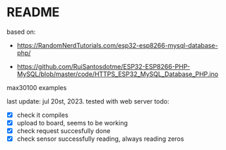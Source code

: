 # README
based on:

- https://RandomNerdTutorials.com/esp32-esp8266-mysql-database-php/

- https://github.com/RuiSantosdotme/ESP32-ESP8266-PHP-MySQL/blob/master/code/HTTPS_ESP32_MySQL_Database_PHP.ino

max30100 examples  

last update: jul 20st, 2023. tested with web server
todo: 
- [x] check it compiles
- [x] upload to board, seems to be working
- [x] check request succesfully done
- [x] check sensor successfully reading, always reading zeros
